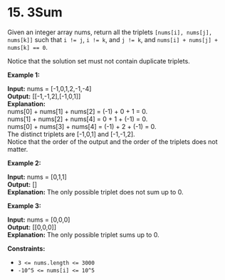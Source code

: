 # 15. 3Sum

Given an integer array nums, return all the triplets `[nums[i], nums[j], nums[k]]` such that `i != j`, `i != k`, and `j != k`, and `nums[i] + nums[j] + nums[k] == 0`.

Notice that the solution set must not contain duplicate triplets.

**Example 1:**

**Input:** nums = [-1,0,1,2,-1,-4] </br>
**Output:** [[-1,-1,2],[-1,0,1]] </br>
**Explanation:** </br>
nums[0] + nums[1] + nums[2] = (-1) + 0 + 1 = 0. </br>
nums[1] + nums[2] + nums[4] = 0 + 1 + (-1) = 0. </br>
nums[0] + nums[3] + nums[4] = (-1) + 2 + (-1) = 0. </br>
The distinct triplets are [-1,0,1] and [-1,-1,2]. </br>
Notice that the order of the output and the order of the triplets does not matter. </br>

**Example 2:**

**Input:** nums = [0,1,1] </br>
**Output:** [] </br>
**Explanation:** The only possible triplet does not sum up to 0.

**Example 3:**

**Input:** nums = [0,0,0] </br>
**Output:** [[0,0,0]] </br>
**Explanation:** The only possible triplet sums up to 0.

**Constraints:**

- `3 <= nums.length <= 3000`
- `-10^5 <= nums[i] <= 10^5`